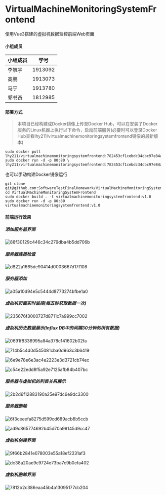 # VirtualMachineMonitoringSystemFrontend
使用Vue3搭建的虚拟机数据监控前端Web页面

#### 小组成员

| 小组成员 | 学号    |
| -------- | ------- |
| 李航宇   | 1913092 |
| 高鹏     | 1913073 |
| 马宁     | 1913780 |
| 郭书奇   | 1812985 |

#### 部署方式

>本项目已经构建成Docker镜像上传至Docker Hub，可以在安装了Docker服务的Linux机器上执行以下命令，启动前端服务(必要时可以登录Docker Hub查看lhy211/virtualmachinemonitoringsystemfrontend镜像的最新版本)

```shell
sudo docker pull lhy211/virtualmachinemonitoringsystemfrontend:782453cf1cebdc34cbc97e84af232a0ab29cea85
sudo docker run -d -p 80:80 \
lhy211/virtualmachinemonitoringsystemfrontend:782453cf1cebdc34cbc97e84af232a0ab29cea85
```

也可以手动构建Docker镜像运行

```shell
git clone git@github.com:SoftwareTestFinalHomework/VirtualMachineMonitoringSystemFrontend.git
cd VirtualMachineMonitoringSystemFrontend
sudo docker build . -t virtualmachinemonitoringsystemfrontend:v1.0
sudo docker run -d -p 80:80 virtualmachinemonitoringsystemfrontend:v1.0
```

#### 前端运行效果

##### 添加服务器界面

<img src="./document/88f30129c446c34c279dba4b5dd706b.png" alt="88f30129c446c34c279dba4b5dd706b"  />

##### 服务器连接检查

<img src="./document/d822a1665de90414d0003667d17f108.png" alt="d822a1665de90414d0003667d17f108"  />

##### 服务器添加

<img src="./document/a05a10d94e5c5444d8773274bfbe1a0.png" alt="a05a10d94e5c5444d8773274bfbe1a0"  />

##### 虚拟机页面实时监控(每五秒获取数据一次)

![235676f3000727d8711c7a999cc7002](./document/235676f3000727d8711c7a999cc7002.png)

##### 虚拟机历史数据展示(Influx DB中的间隔30分钟的所有数据)

![0691f8338995a84a378c141602b02fa](./document/0691f8338995a84a378c141602b02fa.png)

![714b5c4d0d545081cba0d963c3b6419](./document/714b5c4d0d545081cba0d963c3b6419.png)

![6e9e78e6e3ac4e2223e3d3721cb74ec](./document/6e9e78e6e3ac4e2223e3d3721cb74ec.png)

![c54e22edd8f5a92e7125afb84b407bc](./document/c54e22edd8f5a92e7125afb84b407bc.png)

##### 服务器与虚拟机的列表关系展示

![2b2d6f12883190a25e97dc6e9dc3300](./document/2b2d6f12883190a25e97dc6e9dc3300.png)

##### 服务器删除

![6f3ceeefa8275d599cd689acb8b5ccb](./document/6f3ceeefa8275d599cd689acb8b5ccb.png)

![ad9c865774692b45d70a99145d9cc47](./document/ad9c865774692b45d70a99145d9cc47.png)



##### 虚拟机创建界面

![9f66b2841e078003e55a18ef2331af3](./document/9f66b2841e078003e55a18ef2331af3.png)

![dc38a20ae9c9724e73ba7c9b0efa402](./document/dc38a20ae9c9724e73ba7c9b0efa402.png)

##### 虚拟机删除界面

![7812b2c386eaa45b4a13095177cb204](./document/7812b2c386eaa45b4a13095177cb204.png)
